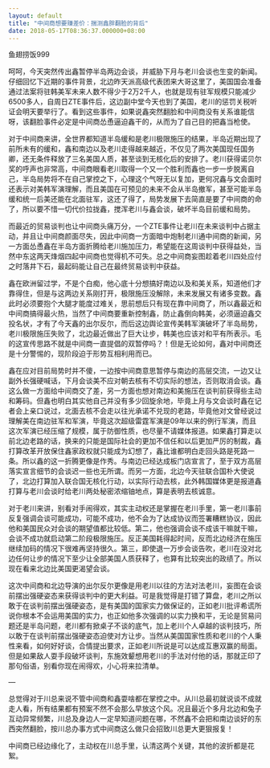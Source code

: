 ```yaml
---
layout: default
title: "中间商想要赚差价：揣测鑫胖翻脸的背后"
date: 2018-05-17T08:36:37.000000+08:00
---
```


鱼翅捞饭999

呵呵，今天突然传出鑫暂停半岛两边会谈，并威胁下月与老川会谈也生变的新闻。仔细回忆下近期的事件背景，北边昨天派高级代表团来大哥这里了，美国国会准备通过法案将驻韩美军未来人数不得少于2万2千人，也就是现有驻军规模只能减少6500多人，自周日ZTE事件后，这边副中堂今天也到了美国，老川的惩罚关税听证会明天要举行了。看到这些事件，如果说鑫突然翻脸和中间商没有关系谁能信呀，该翻脸事件必定是中间商怂恿逼迫鑫干的，从而为了自己目的把鑫当枪使。


对于中间商来讲，全世界都知道半岛缓和是老川极限施压的结果，半岛近期出现了前所未有的缓和，鑫和南边以及老川走得越来越近，不仅见了两次美国现任国务卿，还无条件释放了三名美国人质，甚至谈到无核化后的安排了。老川获得诺贝尔奖的呼声也非常高，中间商眼看老川取得一个又一个胜利而鑫也一步一步脱离自己，半岛局势将不在自己掌控之下，心理这个气呀无以复加，更何况鑫与文会面时还表示对美韩军演理解，而且美国在可预见的未来不会从半岛撤军，甚至可能半岛缓和统一后美还能在北面驻军，这还了得了，局势发展下去简直是要了中间商的命了，所以要不惜一切代价拉拢鑫，搅浑老川与鑫会谈，破坏半岛目前缓和局势。


而最近的贸易谈判也让中间商头痛万分，一个ZTE事件让老川在未来谈判中占据主动，并且让中间商颜面尽失，因此中间商一方面暗中炮制老川通中间商的新闻，另一方面怂恿鑫在半岛方面折腾给老川施加压力，希望能在这周谈判中获得益处，当然中东这两天烽烟四起中间商也觉得机不可失。总之中间商妄图趁着老川四处应付之时落井下石，最起码能让自己在最终贸易谈判中获益。


鑫在欧洲留过学，不是个白痴，他心底十分想搞好南边以及和美关系，知道他们才靠得住，但是与这两边关系刚打开，极限施压没解除，未来发展又有诸多变数。鑫此时必须要抱个大腿才能度过难关，思前想后只有现在靠中间商了，所以鑫最近和中间商搞得最火热，当然了中间商要重新控制鑫，防止鑫倒向韩美，必须逼迫鑫交投名状，才有了今天鑫的出尔反尔，而后这边舆论宣传美韩军演破坏了半岛局势，老川极限施压失败了，北边最近做出了巨大让步，韩美也应该对和平有所表示。毛的这宣传思路不就是中间商一直提倡的双暂停吗？！但是无论如何，鑫对中间商还是十分警惕的，现阶段迫于形势互相利用而已。


鑫在应对目前局势时并不傻，一边按中间商意思暂停与南边的高层交流，一边又让副外长强硬喊话，下月会谈美不应对朝去核有不切实际的想法，否则取消会谈。鑫这么做一方面给中间商交了差，另一方面也想对南边和美施压在谈判前获得些主动和筹码。但鑫也明白其实他自己并没有多少回旋余地，毕竟上月与文会谈时鑫在记者会上亲口说过，北面去核不会走以往光承诺不兑现的老路，毕竟他对文曾经说过理解美在南边驻军和军演，毕竟这次超级雷霆军演是09年以来的例行军演，而且这次军演已经压缩了规模，属于防御性质，也尽量不请媒体报道。如果鑫打算走以前北边老路的话，换来的只能是国际社会的更加不信任和以后更加严厉的制裁，鑫打算改革开放保住鑫家政权就只能成为幻想了，鑫比谁都明白走回头路是死路一条。所以鑫的这一折腾更像是作秀。与南边已经达成板门店宣言了，至于双方高层落实宣言细节的会谈迟一些也无所谓。而另一方面，北边今天驻联合国朴大使说了，北边打算加入联合国无核化行动，以实际行动去核，此外韩国媒体更是报道鑫打算与老川会谈时给老川两处秘密浓缩铀地点，算是表明去核诚意。


对于老川来讲，别看对手闹得欢，其实主动权还是掌握在老川手里，第一老川事前反复强调会谈可能成功，可能不成功，他不会为了达成协议而签署糟糕协议，因此他和美国民众对会谈的期望值都比较低。第二，他也强调会谈不成该干嘛就干嘛，会谈不成功就启动第二阶段极限施压。反正美国耗得起时间，反而北边经济在施压继续加码的情况下很难再坚持很久。第三，即使退一万步会谈告吹，老川在没对北边任何让步的情况下至少让全部美国人质获释了，也算有比较突出的政绩了。所以现在看来北边比美国更渴望会谈。


这次中间商和北边导演的出尔反尔更像是用老川以往的方法对法老川，妄图在会谈前摆出强硬姿态来获得谈判中的更大利益。可是我觉得是打错了算盘，老川之所以敢于在谈判前摆出强硬姿态，是有美国的国家实力做保证的，正如老川批评希谎所说你根本不会运用美国的实力，也正如他多次强调的以实力换和平，无论是贸易问题还是半岛问题，老川都有掀桌子不谈的底气，加上老川个人卓越的谈判技巧，所以敢于在谈判前摆出强硬姿态迫使对方让步。当然从美国国家性质和老川的个人秉性来看，如何好好谈，合情提出要求，正如老川所说是可以达成互惠双赢的局面。但是如果敌人耍手段破坏谈判，东施效颦想用老川的手法对付他的话，那就正印了那句俗语，别看你现在闹得欢，小心将来拉清单。


—

总觉得对于川总来说不管中间商和鑫耍啥都在掌控之中。从川总最初就说谈不成就走人看，所有结果都有预案不然不会那么早放这个风。况且最近个多月北边和兔子互动异常频繁，川总及身边人一定早知道问题在哪，不然鑫不会把和南边谈好的东西突然翻脸，按川总办事方式中间商这么做只会招致川总更大更狠报复！

中间商已经边缘化了，主动权在川总手里，认清这两个关键，其他的波折都是花絮。

